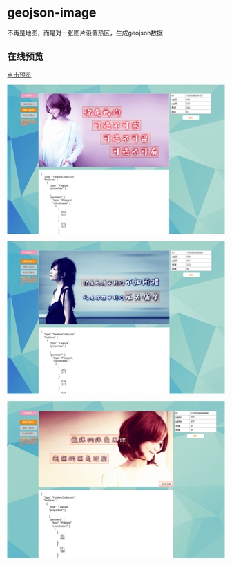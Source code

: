 # geojson-image
不再是地图，而是对一张图片设置热区，生成geojson数据

## 在线预览
[点击预览](http://60230.cn/canvas/index.html)

![Image text](https://github.com/shamoyuu/picture/blob/master/20180823225855.png)
  
![Image text](https://github.com/shamoyuu/picture/blob/master/20180823230106.png)
  
![Image text](https://github.com/shamoyuu/picture/blob/master/20180823230845.png)

